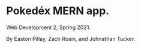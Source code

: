# Pokedéx MERN app.

Web Development 2, Spring 2021.

By Easton Pillay, Zach Rosin, and Johnathan Tucker.
